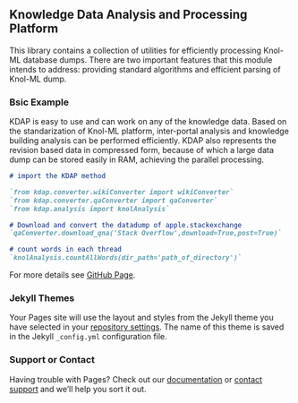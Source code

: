 ## Knowledge Data Analysis and Processing Platform

This library contains a collection of utilities for efficiently processing Knol-ML database dumps. There are two important features that this module intends to address: providing standard algorithms and efficient parsing of Knol-ML dump.


### Bsic Example

KDAP is easy to use and can work on any of the knowledge data. Based on the standarization of Knol-ML platform, inter-portal analysis and knowledge building analysis can be performed efficiently. KDAP also represents the revision based data in compressed form, because of which a large data dump can be stored easily in RAM, achieving the parallel processing.

```markdown
# import the KDAP method

`from kdap.converter.wikiConverter import wikiConverter`
`from kdap.converter.qaConverter import qaConverter`
`from kdap.analysis import knolAnalysis`

# Download and convert the datadump of apple.stackexchange
`qaConverter.download_qna('Stack Overflow',download=True,post=True)`

# count words in each thread
`knolAnalysis.countAllWords(dir_path='path_of_directory')`


```
For more details see [GitHub Page](https://github.com/descentis/kdap).
### Jekyll Themes

Your Pages site will use the layout and styles from the Jekyll theme you have selected in your [repository settings](https://github.com/kdap/kdap.github.io/settings). The name of this theme is saved in the Jekyll `_config.yml` configuration file.

### Support or Contact

Having trouble with Pages? Check out our [documentation](https://help.github.com/categories/github-pages-basics/) or [contact support](https://github.com/contact) and we’ll help you sort it out.
